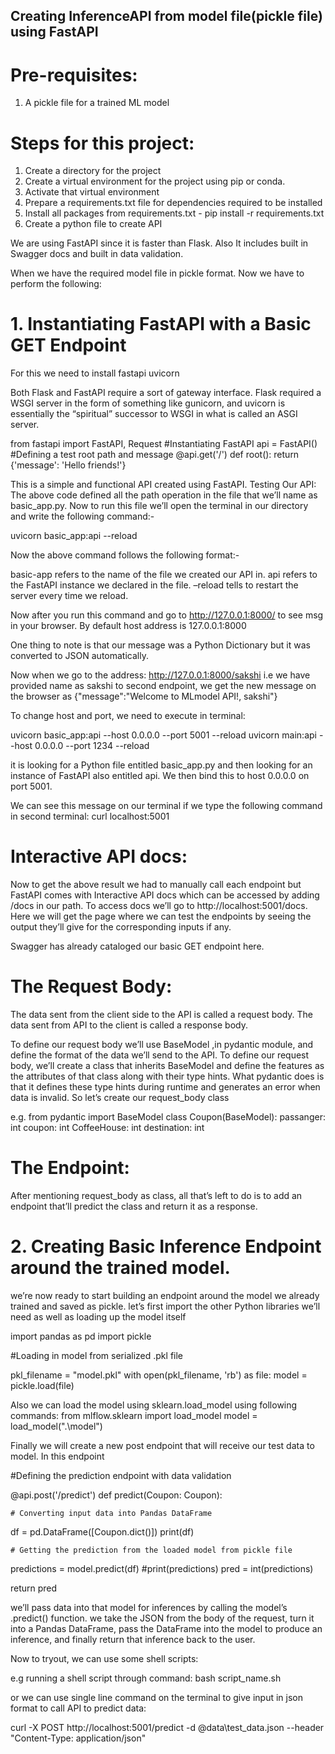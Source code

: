 ## Creating InferenceAPI from model file(pickle file) using FastAPI

# Pre-requisites:
1. A pickle file for a trained ML model

# Steps for this project:
1. Create a directory for the project
2. Create a virtual environment for the project using pip or conda. 
3. Activate that virtual environment
4. Prepare a requirements.txt file for dependencies required to be installed
5. Install all packages from requirements.txt - pip install -r requirements.txt
6. Create a python file to create API

We are using FastAPI since it is faster than Flask. Also It includes built in Swagger docs and built in data validation.

When we have the required model file in pickle format. Now we have to perform the following:

# 1. Instantiating FastAPI with a Basic GET Endpoint

For this we need to install fastapi uvicorn 

Both Flask and FastAPI require a sort of gateway interface. Flask required a WSGI server in the form of something like gunicorn, and uvicorn is essentially the “spiritual” successor to WSGI in what is called an ASGI server. 

from fastapi import FastAPI, Request
#Instantiating FastAPI
api = FastAPI()
#Defining a test root path and message
@api.get('/')
def root():
  return {'message': 'Hello friends!'}

This is a simple and functional API created using FastAPI. 
Testing Our API:
The above code defined all the path operation in the file that we’ll name as basic_app.py.  Now to run this file we’ll open the terminal in our directory and write the following command:-

uvicorn basic_app:api --reload

Now the above command follows the following format:-

basic-app refers to the name of the file we created our API in.
api refers to the FastAPI instance we declared in the file.
–reload tells to restart the server every time we reload.

Now after you run this command and go to http://127.0.0.1:8000/ to see msg in your browser. By default host address is 127.0.0.1:8000

One thing to note is that our message was a Python Dictionary but it was converted to JSON automatically. 

Now when we go to the address: http://127.0.0.1:8000/sakshi i.e we have provided name as sakshi to second endpoint, we get the 
new message on the browser as {"message":"Welcome to MLmodel API!, sakshi"}

To change host and port, we need to execute in terminal:

uvicorn basic_app:api --host 0.0.0.0 --port 5001 --reload
uvicorn main:api --host 0.0.0.0 --port 1234 --reload

it is looking for a Python file entitled basic_app.py and then looking for an instance of FastAPI also entitled api. We then bind this to host 0.0.0.0 on port 5001.

We can see this message on our terminal if we type the following command in second terminal:
curl localhost:5001

# Interactive API docs:

Now to get the above result we had to manually call each endpoint but FastAPI comes with Interactive API docs which can be accessed by adding /docs in our path. To access docs  we’ll go to http://localhost:5001/docs. Here we will get the  page where we can test the endpoints by seeing the output they’ll give for the corresponding inputs if any.

Swagger has already cataloged our basic GET endpoint here.

# The Request Body:

The data sent from the client side to the API is called a request body. The data sent from API to the client is called a response body. 

To define our request body we’ll use BaseModel ,in pydantic module, and define the format of the data we’ll send to the API. To define our request body, we’ll create a class that inherits BaseModel and define the features as the attributes of that class along with their type hints. What pydantic does is that it defines these type hints during runtime and generates an error when data is invalid. So let’s create our request_body class

e.g.
from pydantic import BaseModel
class Coupon(BaseModel):
      passanger: int
      coupon: int
      CoffeeHouse: int
      destination: int

# The Endpoint:
After mentioning request_body as class, all that’s left to do is to add an endpoint that’ll predict the class and return it as a response.

# 2. Creating Basic Inference Endpoint around the trained model.
we’re now ready to start building an endpoint around the model we already trained and saved as pickle.
let’s first import the other Python libraries we’ll need as well as loading up the model itself

import pandas as pd
import pickle

#Loading in model from serialized .pkl file

pkl_filename = "model.pkl"
with open(pkl_filename, 'rb') as file:
  model = pickle.load(file)

Also we can load the model using sklearn.load_model using following commands:
from mlflow.sklearn import load_model
model = load_model(".\model")

Finally we will create a new post endpoint that will receive our test data to model. In this endpoint 

#Defining the prediction endpoint with data validation

@api.post('/predict')
def predict(Coupon: Coupon):

	# Converting input data into Pandas DataFrame

  df = pd.DataFrame([Coupon.dict()])
  print(df)

	# Getting the prediction from the loaded model from pickle file

  predictions = model.predict(df)
  #print(predictions)
  pred = int(predictions)

  return pred

we’ll pass data into that model for inferences by calling the model’s .predict() function.
we take the JSON from the body of the request, turn it into a Pandas DataFrame, pass the DataFrame into the  model to produce an inference, and finally return that inference back to the user.

Now to tryout, we can use some shell scripts:

e.g running a shell script through command: bash script_name.sh

or we can use single line command on the terminal to give input in json format to call API to predict data:

curl -X POST http://localhost:5001/predict -d @data\test_data.json --header "Content-Type: application/json"



